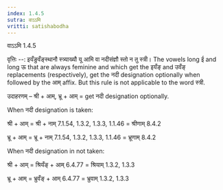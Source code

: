 ```yaml
---
index: 1.4.5
sutra: वाऽऽमि
vritti: satishabodha
---
```



 वाऽऽमि 1.4.5 


वृत्तिः --: इयँङुवँङ्स्थानौ स्त्र्याख्यौ यू आमि वा नदीसंज्ञौ स्तो न तु स्त्री। The vowels long ई and long ऊ that are always feminine and which get the इयँङ् and उवँङ् replacements (respectively), get the नदी designation optionally when followed by the आम् affix. But this rule is not applicable to the word स्त्री. 


उदाहरणम् – श्री + आम्, भ्रू + आम् = get नदी designation optionally. 


When नदी designation is taken: 


श्री + आम् = श्री + नाम् 7.1.54, 1.3.2, 1.3.3, 1.1.46 = श्रीणाम् 8.4.2 


भ्रू + आम् = भ्रू + नाम् 7.1.54, 1.3.2, 1.3.3, 1.1.46 = भ्रूणाम् 8.4.2 


When नदी designation in not taken: 


श्री + आम् = श्रियँङ् + आम् 6.4.77 = श्रियाम् 1.3.2, 1.3.3 


भ्रू + आम् = भ्रुवँङ् + आम् 6.4.77 = भ्रुवाम् 1.3.2, 1.3.3 



